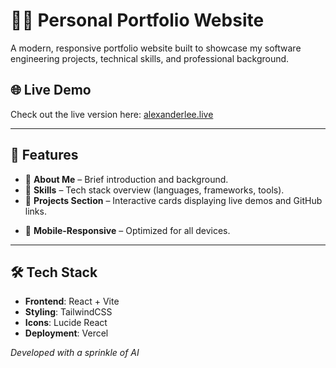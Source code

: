 # 🧑‍💻 Personal Portfolio Website

A modern, responsive portfolio website built to showcase my software engineering projects, technical skills, and professional background.

## 🌐 Live Demo

Check out the live version here: [alexanderlee.live](https://https://alexanderlee.live)

---

## 📸 Features

- 📄 **About Me** – Brief introduction and background.
- 🧰 **Skills** – Tech stack overview (languages, frameworks, tools).
- 💼 **Projects Section** – Interactive cards displaying live demos and GitHub links.
<!-- - 🧾 **Experience** – Work history or relevant project experience. -->
<!-- - 📬 **Contact Form** – Email contact form (using [Formspree](https://formspree.io/) or similar). -->
<!-- - 🌓 **Dark/Light Theme Toggle** – Accessible and user-friendly design. -->
- 📱 **Mobile-Responsive** – Optimized for all devices.

---

## 🛠️ Tech Stack

- **Frontend**: React + Vite
- **Styling**: TailwindCSS
- **Icons**: Lucide React 
- **Deployment**: Vercel 

_Developed with a sprinkle of AI_